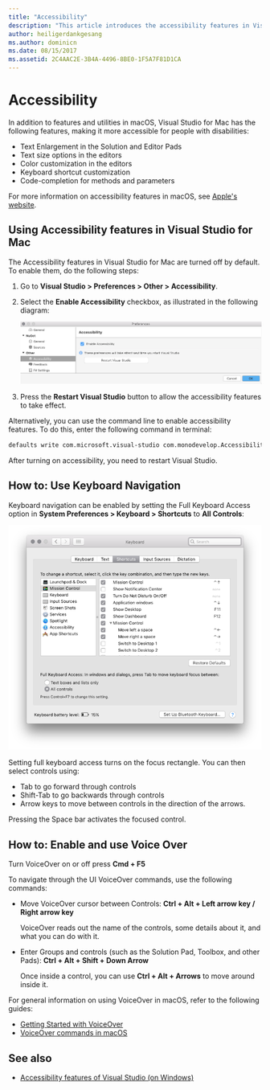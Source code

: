```yaml
---
title: "Accessibility"
description: "This article introduces the accessibility features in Visual Studio for Mac and how they can be enabled."
author: heiligerdankgesang
ms.author: dominicn
ms.date: 08/15/2017
ms.assetid: 2C4AAC2E-3B4A-4496-8BE0-1F5A7F81D1CA
---
```


# Accessibility

In addition to features and utilities in macOS, Visual Studio for Mac has the following features, making it more accessible for people with disabilities:

- Text Enlargement in the Solution and Editor Pads
- Text size options in the editors
- Color customization in the editors
- Keyboard shortcut customization
- Code-completion for methods and parameters

For more information on accessibility features in macOS, see [Apple's website](https://www.apple.com/accessibility/mac/).

## Using Accessibility features in Visual Studio for Mac

The Accessibility features in Visual Studio for Mac are turned off by default. To enable them, do the following steps:

1. Go to **Visual Studio > Preferences > Other > Accessibility**.

2. Select the **Enable Accessibility** checkbox, as illustrated in the following diagram:

    ![Enable accessibility checkbox](media/accessibility-image1.png)

3. Press the **Restart Visual Studio** button to allow the accessibility features to take effect.

Alternatively, you can use the command line to enable accessibility features. To do this, enter the following command in terminal:

```bash
defaults write com.microsoft.visual-studio com.monodevelop.AccessibilityEnabled 1
```

After turning on accessibility, you need to restart Visual Studio.

## How to: Use Keyboard Navigation

Keyboard navigation can be enabled by setting the Full Keyboard Access option in **System Preferences > Keyboard > Shortcuts** to **All Controls**:

![Systems preferences panel in macos](media/accessibility-image2.png)

Setting full keyboard access turns on the focus rectangle. You can then select controls using:

- Tab to go forward through controls
- Shift-Tab to go backwards through controls
- Arrow keys to move between controls in the direction of the arrows.

Pressing the Space bar activates the focused control.

## How to: Enable and use Voice Over

Turn VoiceOver on or off press **Cmd + F5**

To navigate through the UI VoiceOver commands, use the following commands:

- Move VoiceOver cursor between Controls: **Ctrl + Alt + Left arrow key / Right arrow key**

   VoiceOver reads out the name of the controls, some details about it, and what you can do with it.

- Enter Groups and controls (such as the Solution Pad, Toolbox, and other Pads): **Ctrl + Alt + Shift + Down Arrow**

   Once inside a control, you can use **Ctrl + Alt + Arrows** to move around inside it.

For general information on using VoiceOver in macOS, refer to the following guides:

- [Getting Started with VoiceOver](https://help.apple.com/voiceover/info/guide/10.12/)
- [VoiceOver commands in macOS](https://lab.dotjay.com/notes/voiceover-commands/)

## See also

- [Accessibility features of Visual Studio (on Windows)](/visualstudio/ide/reference/accessibility-features-of-visual-studio)